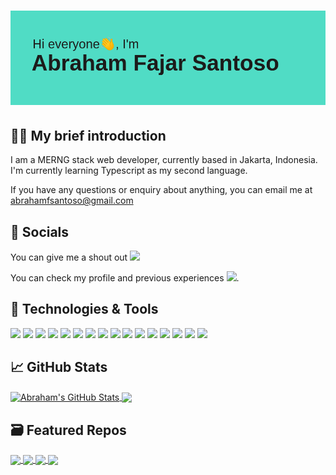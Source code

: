 # ![Abraham header](https://github.com/abrahamfsantoso/abrahamfsantoso/blob/main/header.png?raw=true)

## &#x1F466;&#x1F3FB; 	My brief introduction

I am a MERNG stack web developer, currently based in Jakarta, Indonesia. I'm currently learning Typescript as my second language.

If you have any questions or enquiry about anything, you can email me at [abrahamfsantoso@gmail.com]([abrahamfsantoso@gmail.com)

## &#x1F4F2;	Socials
You can give me a shout out <a href="https://twitter.com/abrahamfsantoso"><img height="30" src="https://github.com/WaylonWalker/WaylonWalker/blob/main/icon/twitter.png?raw=true"></a>

You can check my profile and previous experiences <a href="https://www.linkedin.com/in/abrahamfsantoso/"><img height="30" src="https://github.com/WaylonWalker/WaylonWalker/blob/main/icon/linkedin.png?raw=true"></a>.

<!-- Icons -->

[1.2]: http://i.imgur.com/wWzX9uB.png 
[2.2]: https://raw.githubusercontent.com/MartinHeinz/MartinHeinz/master/linkedin-3-16.png

<!-- Links to your social media accounts -->

[1]: https://twitter.com/abrahamfsantoso
[2]: https://www.linkedin.com/in/abrahamfsantoso/

<!--
**abrahamfsantoso/abrahamfsantoso** is a ✨ _special_ ✨ repository because its `README.md` (this file) appears on your GitHub profile.

Here are some ideas to get you started:

- 🔭 I’m currently working on ...
- 🌱 I’m currently learning ...
- 👯 I’m looking to collaborate on ...
- 🤔 I’m looking for help with ...
- 💬 Ask me about ...
- 📫 How to reach me: ...
- 😄 Pronouns: ...
- ⚡ Fun fact: ...
 -->
 ## 🔧 Technologies & Tools
![](https://img.shields.io/badge/Editor-VSCode-informational?style=flat&logo=visual-studio-code&logoColor=white&color=2bbc8a)
![](https://img.shields.io/badge/OS-Linux-informational?style=flat&logo=linux&logoColor=white&color=2bbc8a)
![](https://img.shields.io/badge/Shell-Bash-informational?style=flat&logo=gnu-bash&logoColor=white&color=2bbc8a)
![](https://img.shields.io/badge/Language-Javascript-informational?style=flat&logo=javascript&logoColor=white&color=2bbc8a)
![](https://img.shields.io/badge/Language-Typescript-informational?style=flat&logo=typescript&logoColor=white&color=2bbc8a)
![](https://img.shields.io/badge/Language-GraphQL-informational?style=flat&logo=graphql&logoColor=white&color=2bbc8a)
![](https://img.shields.io/badge/Runtime-Node.js-informational?style=flat&logo=node.js&logoColor=white&color=2bbc8a)
![](https://img.shields.io/badge/Framework-Express.js-informational?style=flat&logo=express&logoColor=white&color=2bbc8a)
![](https://img.shields.io/badge/Framework-Next.js-informational?style=flat&logo=next.js&logoColor=white&color=2bbc8a)
![](https://img.shields.io/badge/Framework-Nest.js-informational?style=flat&logo=nestjs&logoColor=white&color=2bbc8a)
![](https://img.shields.io/badge/Library-React-informational?style=flat&logo=react&logoColor=white&color=2bbc8a)
![](https://img.shields.io/badge/Database-MongoDB-informational?style=flat&logo=mongodb&logoColor=white&color=2bbc8a)
![](https://img.shields.io/badge/Database-PostgreSQL-informational?style=flat&logo=postgresql&logoColor=white&color=2bbc8a)
![](https://img.shields.io/badge/Database-mySQL-informational?style=flat&logo=mysql&logoColor=white&color=2bbc8a)
![](https://img.shields.io/badge/Cloud-AWS-informational?style=flat&logo=amazon&logoColor=white&color=2bbc8a)
![](https://img.shields.io/badge/Cloud-GoogleCloud-informational?style=flat&logo=google-cloud&logoColor=white&color=2bbc8a)



## &#x1f4c8; GitHub Stats
<a href="https://github.com/abrahamfsantoso/github-readme-stats">
<img align="center" src="https://github-readme-stats.vercel.app/api?username=abrahamfsantoso&show_icons=true&line_height=27&count_private=true&title_color=ffffff&text_color=c9cacc&icon_color=2bbc8a&bg_color=1d1f21" alt="Abraham's GitHub Stats" />
</a>

<a href="https://github.com/abrahamfsantoso/github-readme-stats">
<img align="center" src="https://github-readme-stats.vercel.app/api/top-langs/?username=abrahamfsantoso&hide=java,shell,html,css,scss&title_color=ffffff&text_color=c9cacc&icon_color=2bbc8a&bg_color=1d1f21&langs_count=3" />
</a>

## &#128451;	Featured Repos
<a href="https://github.com/abrahamfsantoso/socialmedia-MERN">
  <img align="center" src="https://github-readme-stats.vercel.app/api/pin/?username=abrahamfsantoso&repo=socialmedia-MERN&title_color=ffffff&text_color=c9cacc&icon_color=2bbc8a&bg_color=1d1f21" />
</a>
<a href="https://instagram-clone-five-dusky.vercel.app/">
  <img align="center" src="https://github-readme-stats.vercel.app/api/pin/?username=abrahamfsantoso&repo=instagram-clone&title_color=ffffff&text_color=c9cacc&icon_color=2bbc8a&bg_color=1d1f21" />
</a>  

<a href="https://github.com/abrahamfsantoso/blog-MERN">
  <img align="center" src="https://github-readme-stats.vercel.app/api/pin/?username=abrahamfsantoso&repo=blog-MERN&title_color=ffffff&text_color=c9cacc&icon_color=2bbc8a&bg_color=1d1f21" />
</a>    

<a href="https://netflix-clone-chi-ten.vercel.app/">
  <img align="center" src="https://github-readme-stats.vercel.app/api/pin/?username=abrahamfsantoso&repo=netflix-clone&title_color=ffffff&text_color=c9cacc&icon_color=2bbc8a&bg_color=1d1f21" />
</a>    
